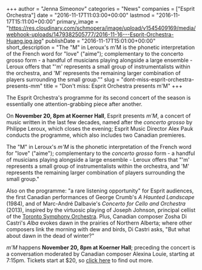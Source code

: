 +++
author = "Jenna Simeonov"
categories = "News"
companies = ["Esprit Orchestra"]
date = "2016-11-17T11:03:00+00:00"
lastmod = "2016-11-17T15:11:00+00:00"
primary_image = "https://res.cloudinary.com/schmopera/image/upload/v1545409169/media/webhook-uploads/1479382505777/2016-11-16---Esprit-Orchestra-Huang.jpg.jpg"
publishDate = "2016-11-17T15:01:00+00:00"
short_description = "The &quot;M&quot; in Leroux&#039;s m&#039;M is the phonetic interpretation of the French word for &quot;love&quot; (&quot;aime&quot;); complementary to the concerto grosso form - a handful of musicians playing alongside a large ensemble - Leroux offers that &quot;&#039;m&#039; represents a small group of instrumentalists within the orchestra, and &#039;M&#039; represents the remaining larger combination of players surrounding the small group.&quot;"
slug = "dont-miss-esprit-orchestra-presents-mm"
title = "Don&#039;t miss: Esprit Orchestra presents m&#039;M"
+++

The Esprit Orchestra's programme for its second concert of the season is essentially one attention-grabbing piece after another. 

On **November 20, 8pm at Koerner Hall**, Esprit presents *m'M*, a concert of music written in the last few decades, named after the *concerto grosso* by Philippe Leroux, which closes the evening; Esprit Music Director Alex Pauk conducts the programme, which also includes two Canadian premieres.

The "M" in Leroux's *m'M* is the phonetic interpretation of the French word for "love" ("aime"); complementary to the *concerto grosso* form - a handful of musicians playing alongside a large ensemble - Leroux offers that "'m' represents a small group of instrumentalists within the orchestra, and 'M' represents the remaining larger combination of players surrounding the small group."

Also on the programme: "a rare listening opportunity" for Esprit audiences, the first Canadian performances of George Crumb's *A Haunted Landscape* (1984), and of Marc-André Dalbavie's *Concerto for Cello and Orchestra* (2013), inspired by the virtuosic playing of Joseph Johnson, principal cellist of the [Toronto Symphony Orchestra](/scene/companies/toronto-symphony-orchestra/). Plus, Canadian composer Zosha Di Castri's *Alba* evokes dawn in the prairies of Northern Alberta; where other composers link the morning with dew and birds, Di Castri asks, "But what about dawn in the dead of winter?"

*m'M* happens **November 20, 8pm at Koerner Hall**; preceding the concert is a conversation moderated by Canadian composer Alexina Louie, starting at 7:15pm. Tickets start at $20, so [click here](http://www.espritorchestra.com/buytickets/concert2.html) to find out more.
